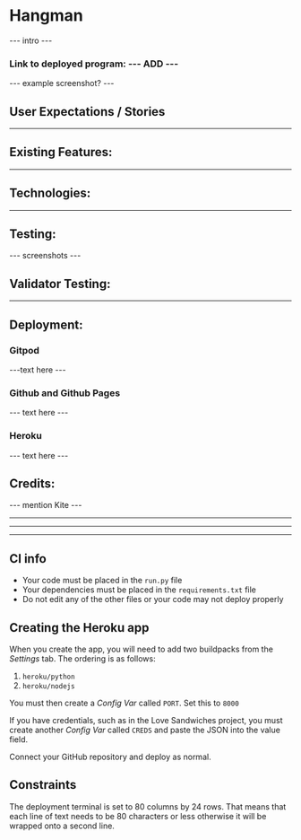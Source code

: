 # Hangman

--- intro ---

### Link to deployed program: --- ADD ---

--- example screenshot? ---

## User Expectations / Stories

---

## Existing Features:

---

## Technologies:

---

## Testing:

--- screenshots ---

## Validator Testing:

---

## Deployment:

### Gitpod

---text here ---

### Github and Github Pages

--- text here ---

### Heroku

--- text here ---

## Credits:

--- mention Kite ---

---

---

---

## CI info
* Your code must be placed in the `run.py` file
* Your dependencies must be placed in the `requirements.txt` file
* Do not edit any of the other files or your code may not deploy properly

## Creating the Heroku app

When you create the app, you will need to add two buildpacks from the _Settings_ tab. The ordering is as follows:

1. `heroku/python`
2. `heroku/nodejs`

You must then create a _Config Var_ called `PORT`. Set this to `8000`

If you have credentials, such as in the Love Sandwiches project, you must create another _Config Var_ called `CREDS` and paste the JSON into the value field.

Connect your GitHub repository and deploy as normal.

## Constraints

The deployment terminal is set to 80 columns by 24 rows. That means that each line of text needs to be 80 characters or less otherwise it will be wrapped onto a second line.
